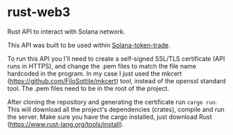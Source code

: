 # rust-web3
Rust API to interact with Solana network.

This API was built to be used within [Solana-token-trade](https://github.com/CaioBonani/solana-token-trade).

To run this API you I'll need to create a self-signed SSL/TLS certificate (API runs in HTTPS), and change the .pem files to match the file name hardcoded in the program. In my case I just used the mkcert (https://github.com/FiloSottile/mkcert) tool, instead of the openssl standard tool. The .pem files need to be in the root of the project.

After cloning the repository and generating the certificate run `cargo run`. This will download all the project's dependencies (crates), compile and run the server. Make sure you have the cargo installed, just download Rust (https://www.rust-lang.org/tools/install).
